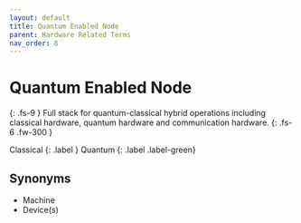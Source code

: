 ```yaml
---
layout: default
title: Quantum Enabled Node
parent: Hardware Related Terms
nav_order: 8
---
```


# Quantum Enabled Node
{: .fs-9 }
Full stack for quantum-classical hybrid operations including classical hardware, quantum hardware and communication hardware. 
{: .fs-6 .fw-300 }

Classical
{: .label }
Quantum
{: .label .label-green}

<!-- ## Full Definition

## Examples -->


## Synonyms

- Machine
- Device(s)

<!-- ## Related Terms

-->
<!-- ## Sources -->
